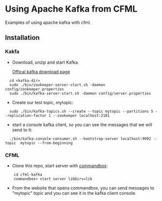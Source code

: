 # Using Apache Kafka from CFML

Examples of using apache kafka with cfml.

## Installation

### Kakfa

* Download, unzip and start Kafka.

  [Offical kafka download page](http://kafka.apache.org/downloads)

```
  cd <kafka-dir>
  sudo ./bin/zookeeper-server-start.sh -daemon config/zookeeper.properties
  sudo ./bin/kafka-server-start.sh -daemon config/server.properties
```

* Create our test topic, mytopic:
```
  sudo ./bin/kafka-topics.sh --create --topic mytopic --partitions 5 --replication-factor 1 --zookeeper localhost:2181
```
* start a console kafka client, so you can see the messages that we will send to it:
```
  ./bin/kafka-console-consumer.sh --bootstrap-server localhost:9092 --topic  mytopic --from-beginning
```

### CFML

* Clone this repo, start server with [commandbox](https://www.ortussolutions.com/products/commandbox):
```
    cd cfml-kafka
    commandbox> start server libDirs=lib
```
* From the website that opens commandbox, you can send messages to "mytopic" topic and you can see it in the kafka client console.
